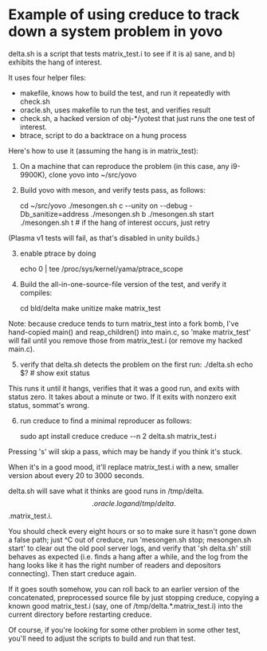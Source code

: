 # Example of using creduce to track down a system problem in yovo

delta.sh is a script that tests matrix_test.i to see if it
is a) sane, and b) exhibits the hang of interest.

It uses four helper files:

- makefile, knows how to build the test, and run it repeatedly with check.sh
- oracle.sh, uses makefile to run the test, and verifies result
- check.sh, a hacked version of obj-*/yotest that just runs the one test of interest.
- btrace, script to do a backtrace on a hung process

Here's how to use it (assuming the hang is in matrix_test):

1) On a machine that can reproduce the problem (in this case, any i9-9900K),
clone yovo into ~/src/yovo

2) Build yovo with meson, and verify tests pass, as follows:

    cd ~/src/yovo
    ./mesongen.sh c --unity on --debug -Db_sanitize=address
    ./mesongen.sh b
    ./mesongen.sh start
    ./mesongen.sh t     # if the hang of interest occurs, just retry

(Plasma v1 tests will fail, as that's disabled in unity builds.)

3) enable ptrace by doing

    echo 0 | tee /proc/sys/kernel/yama/ptrace_scope

4) Build the all-in-one-source-file version of the test,
and verify it compiles:

    cd bld/delta
    make unitize
    make matrix_test

Note: because creduce tends to turn matrix_test into a fork
bomb, I've hand-copied main() and reap_children() into main.c,
so 'make matrix_test' will fail until you remove those from matrix_test.i
(or remove my hacked main.c).

5) verify that delta.sh detects the problem on the first run:
    ./delta.sh
    echo $?          # show exit status

This runs it until it hangs, verifies that it was a good run,
and exits with status zero.  It takes about a minute or two.
If it exits with nonzero exit status, sommat's wrong.

6) run creduce to find a minimal reproducer as follows:

    sudo apt install creduce
    creduce --n 2 delta.sh matrix_test.i

Pressing 's' will skip a pass, which may be handy if you think it's stuck.

When it's in a good mood, it'll replace matrix_test.i with a new,
smaller version about every 20 to 3000 seconds.

delta.sh will save what it thinks are good runs in /tmp/delta.$$.oracle.log
and /tmp/delta.$$.matrix_test.i.

You should check every eight hours or so to make sure it hasn't
gone down a false path; just ^C out of creduce,
run 'mesongen.sh stop; mesongen.sh start' to clear out the old pool server logs,
and verify that 'sh delta.sh' still behaves as expected
(i.e. finds a hang after a while, and the log from the hang looks
like it has the right number of readers and depositors connecting).
Then start creduce again.

If it goes south somehow, you can roll back to an earlier version of
the concatenated, preprocessed source file by just stopping creduce,
copying a known good matrix_test.i (say, one of /tmp/delta.*.matrix_test.i)
into the current directory before restarting creduce.

Of course, if you're looking for some other problem in some other test,
you'll need to adjust the scripts to build and run that test.
